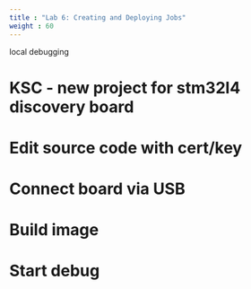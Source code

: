```yaml
---
title : "Lab 6: Creating and Deploying Jobs"
weight : 60
---
```


local debugging

# KSC - new project for stm32l4 discovery board
# Edit source code with cert/key
# Connect board via USB
# Build image
# Start debug
